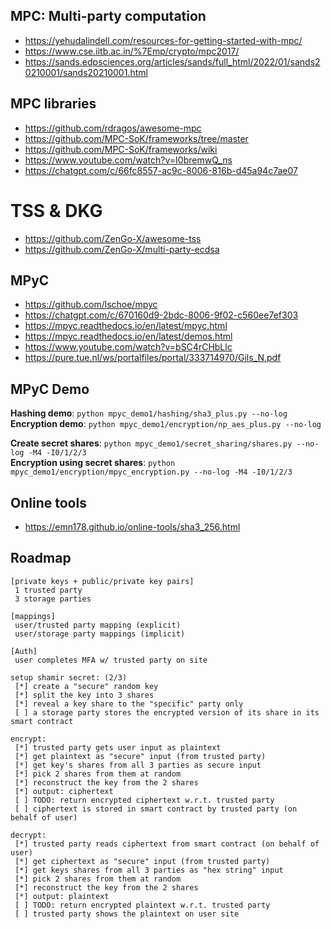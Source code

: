 ## MPC: Multi-party computation

- https://yehudalindell.com/resources-for-getting-started-with-mpc/
- https://www.cse.iitb.ac.in/%7Emp/crypto/mpc2017/
- https://sands.edpsciences.org/articles/sands/full_html/2022/01/sands20210001/sands20210001.html

## MPC libraries

- https://github.com/rdragos/awesome-mpc
- https://github.com/MPC-SoK/frameworks/tree/master
- https://github.com/MPC-SoK/frameworks/wiki
- https://www.youtube.com/watch?v=I0bremwQ_ns
- https://chatgpt.com/c/66fc8557-ac9c-8006-816b-d45a94c7ae07

# TSS & DKG

- https://github.com/ZenGo-X/awesome-tss
- https://github.com/ZenGo-X/multi-party-ecdsa

## MPyC

- https://github.com/lschoe/mpyc
- https://chatgpt.com/c/670160d9-2bdc-8006-9f02-c560ee7ef303
- https://mpyc.readthedocs.io/en/latest/mpyc.html
- https://mpyc.readthedocs.io/en/latest/demos.html
- https://www.youtube.com/watch?v=bSC4rCHbLlc
- https://pure.tue.nl/ws/portalfiles/portal/333714970/Gils_N.pdf

## MPyC Demo

**Hashing demo**: `python mpyc_demo1/hashing/sha3_plus.py --no-log`  
**Encryption demo**: `python mpyc_demo1/encryption/np_aes_plus.py --no-log`

**Create secret shares**: `python mpyc_demo1/secret_sharing/shares.py --no-log -M4 -I0/1/2/3`  
**Encryption using secret shares**: `python mpyc_demo1/encryption/mpyc_encryption.py --no-log -M4 -I0/1/2/3`

## Online tools

- https://emn178.github.io/online-tools/sha3_256.html

## Roadmap

```
[private keys + public/private key pairs]
 1 trusted party
 3 storage parties

[mappings]
 user/trusted party mapping (explicit)
 user/storage party mappings (implicit)

[Auth]
 user completes MFA w/ trusted party on site

setup shamir secret: (2/3)
 [*] create a "secure" random key
 [*] split the key into 3 shares
 [*] reveal a key share to the "specific" party only
 [ ] a storage party stores the encrypted version of its share in its smart contract

encrypt:
 [*] trusted party gets user input as plaintext
 [*] get plaintext as "secure" input (from trusted party)
 [*] get key's shares from all 3 parties as secure input
 [*] pick 2 shares from them at random
 [*] reconstruct the key from the 2 shares
 [*] output: ciphertext
 [ ] TODO: return encrypted ciphertext w.r.t. trusted party
 [ ] ciphertext is stored in smart contract by trusted party (on behalf of user)

decrypt:
 [*] trusted party reads ciphertext from smart contract (on behalf of user)
 [*] get ciphertext as "secure" input (from trusted party)
 [*] get keys shares from all 3 parties as "hex string" input
 [*] pick 2 shares from them at random
 [*] reconstruct the key from the 2 shares
 [*] output: plaintext
 [ ] TODO: return encrypted plaintext w.r.t. trusted party
 [ ] trusted party shows the plaintext on user site
```
